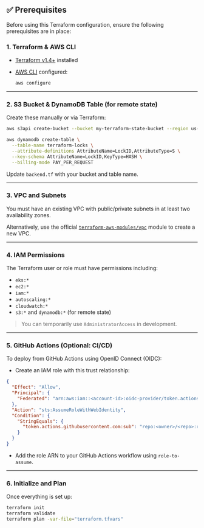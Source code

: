## ✅ Prerequisites

Before using this Terraform configuration, ensure the following prerequisites are in place:

### 1. **Terraform & AWS CLI**

* [Terraform v1.4+](https://developer.hashicorp.com/terraform/downloads) installed
* [AWS CLI](https://docs.aws.amazon.com/cli/latest/userguide/install-cliv2.html) configured:

  ```bash
  aws configure
  ```

---

### 2. **S3 Bucket & DynamoDB Table (for remote state)**

Create these manually or via Terraform:

```bash
aws s3api create-bucket --bucket my-terraform-state-bucket --region us-east-1

aws dynamodb create-table \
  --table-name terraform-locks \
  --attribute-definitions AttributeName=LockID,AttributeType=S \
  --key-schema AttributeName=LockID,KeyType=HASH \
  --billing-mode PAY_PER_REQUEST
```

Update `backend.tf` with your bucket and table name.

---

### 3. **VPC and Subnets**

You must have an existing VPC with public/private subnets in at least two availability zones.

Alternatively, use the official [`terraform-aws-modules/vpc`](https://registry.terraform.io/modules/terraform-aws-modules/vpc/aws) module to create a new VPC.

---

### 4. **IAM Permissions**

The Terraform user or role must have permissions including:

* `eks:*`
* `ec2:*`
* `iam:*`
* `autoscaling:*`
* `cloudwatch:*`
* `s3:*` and `dynamodb:*` (for remote state)

> You can temporarily use `AdministratorAccess` in development.

---

### 5. **GitHub Actions (Optional: CI/CD)**

To deploy from GitHub Actions using OpenID Connect (OIDC):

* Create an IAM role with this trust relationship:

```json
{
  "Effect": "Allow",
  "Principal": {
    "Federated": "arn:aws:iam::<account-id>:oidc-provider/token.actions.githubusercontent.com"
  },
  "Action": "sts:AssumeRoleWithWebIdentity",
  "Condition": {
    "StringEquals": {
      "token.actions.githubusercontent.com:sub": "repo:<owner>/<repo>:ref:refs/heads/main"
    }
  }
}
```

* Add the role ARN to your GitHub Actions workflow using `role-to-assume`.

---

### 6. **Initialize and Plan**

Once everything is set up:

```bash
terraform init
terraform validate
terraform plan -var-file="terraform.tfvars"
```


